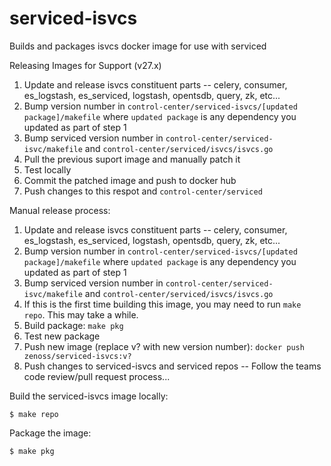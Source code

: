 serviced-isvcs
==============

Builds and packages isvcs docker image for use with serviced

Releasing Images for Support (v27.x)
1. Update and release isvcs constituent parts -- celery, consumer, es_logstash, es_serviced, logstash, opentsdb, query, zk, etc...
2. Bump version number in `control-center/serviced-isvcs/[updated package]/makefile` where `updated package` is any dependency you updated as part of step 1
3. Bump serviced version number in `control-center/serviced-isvc/makefile` and `control-center/serviced/isvcs/isvcs.go`
4. Pull the previous suport image and manually patch it
5. Test locally
6. Commit the patched image and push to docker hub
7. Push changes to this respot and `control-center/serviced`

Manual release process:

1. Update and release isvcs constituent parts -- celery, consumer, es_logstash, es_serviced, logstash, opentsdb, query, zk, etc...
2. Bump version number in `control-center/serviced-isvcs/[updated package]/makefile` where `updated package` is any dependency you updated as part of step 1
2. Bump serviced version number in `control-center/serviced-isvc/makefile` and `control-center/serviced/isvcs/isvcs.go`
3. If this is the first time building this image, you may need to run `make repo`. This may take a while.
4. Build package: `make pkg`
4. Test new package
5. Push new image (replace v? with new version number): `docker push zenoss/serviced-isvcs:v?`
6. Push changes to serviced-isvcs and serviced repos -- Follow the teams code review/pull request process...

Build the serviced-isvcs image locally:
```
$ make repo
```

Package the image:
```
$ make pkg
```
